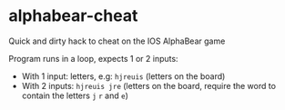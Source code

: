 # alphabear-cheat

Quick and dirty hack to cheat on the IOS AlphaBear game

Program runs in a loop, expects 1 or 2 inputs:

* With 1 input: letters, e.g: `hjreuis` (letters on the board)
* With 2 inputs: `hjreuis jre` (letters on the board, require the word to contain the letters `j` `r` and `e`)
